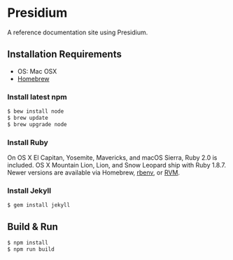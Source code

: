 # Presidium

A reference documentation site using Presidium.

## Installation Requirements

- OS: Mac OSX
- [Homebrew](http://brew.sh/)
 
### Install latest npm

```sh
$ bew install node
$ brew update
$ brew upgrade node
```
 
### Install Ruby

On OS X El Capitan, Yosemite, Mavericks, and macOS Sierra, Ruby 2.0 is included. OS X Mountain Lion, Lion, and Snow Leopard ship with Ruby 1.8.7. Newer versions are available via Homebrew, [rbenv](https://github.com/rbenv/rbenv#readme), or [RVM](http://rvm.io/).

### Install Jekyll

```
$ gem install jekyll
```

## Build & Run

```sh
$ npm install
$ npm run build
```

